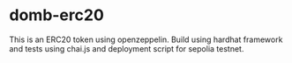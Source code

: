 
# domb-erc20

This is an ERC20 token using openzeppelin. Build using hardhat framework and tests using chai.js and deployment script for sepolia testnet.

